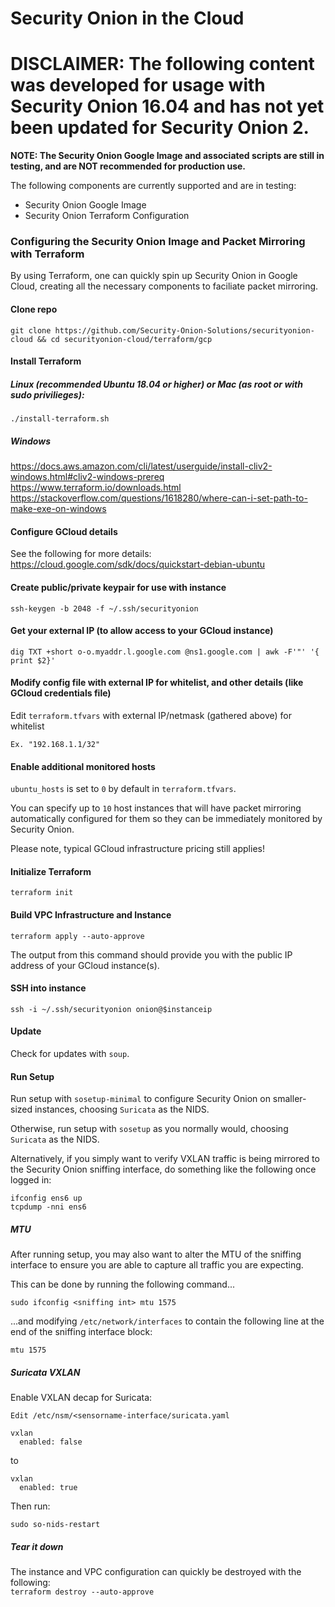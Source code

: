 # Security Onion in the Cloud
# DISCLAIMER: The following content was developed for usage with Security Onion 16.04 and has not yet been updated for Security Onion 2.

**NOTE: The Security Onion Google Image and associated scripts are still in testing, and are NOT recommended for production use.**

The following components are currently supported and are in testing:

- Security Onion Google Image
- Security Onion Terraform Configuration 


### Configuring the Security Onion Image and Packet Mirroring with Terraform

By using Terraform, one can quickly spin up Security Onion in Google Cloud, creating all the necessary components to faciliate packet mirroring.


#### Clone repo
`git clone https://github.com/Security-Onion-Solutions/securityonion-cloud
&& cd securityonion-cloud/terraform/gcp`

#### Install Terraform
##### Linux (recommended Ubuntu 18.04 or higher) or Mac (as root or with sudo privilieges):
`./install-terraform.sh`
##### Windows
https://docs.aws.amazon.com/cli/latest/userguide/install-cliv2-windows.html#cliv2-windows-prereq   
https://www.terraform.io/downloads.html   
https://stackoverflow.com/questions/1618280/where-can-i-set-path-to-make-exe-on-windows   

#### Configure GCloud details
See the following for more details:   
https://cloud.google.com/sdk/docs/quickstart-debian-ubuntu

#### Create public/private keypair for use with instance
`ssh-keygen -b 2048 -f ~/.ssh/securityonion`

#### Get your external IP (to allow access to your GCloud instance)
`dig TXT +short o-o.myaddr.l.google.com @ns1.google.com | awk -F'"' '{ print $2}'`

#### Modify config file with external IP for whitelist, and other details (like GCloud credentials file)
Edit `terraform.tfvars` with external IP/netmask (gathered above) for whitelist 

`Ex. "192.168.1.1/32"`

#### Enable additional monitored hosts
`ubuntu_hosts` is set to `0` by default in `terraform.tfvars`.

You can specify up to `10` host instances that will have packet mirroring automatically configured for them so they can be immediately monitored by Security Onion.  

Please note, typical GCloud infrastructure pricing still applies! 

#### Initialize Terraform
`terraform init`

#### Build VPC Infrastructure and Instance
`terraform apply --auto-approve`   

The output from this command should provide you with the public IP address of your GCloud instance(s).

#### SSH into instance
`ssh -i ~/.ssh/securityonion onion@$instanceip`  


#### Update
Check for updates with `soup`.

#### Run Setup   
Run setup with `sosetup-minimal` to configure Security Onion on smaller-sized instances, choosing `Suricata` as the NIDS.   

Otherwise, run setup with `sosetup` as you normally would, choosing `Suricata` as the NIDS.   

Alternatively, if you simply want to verify VXLAN traffic is being mirrored to the Security Onion sniffing interface, do something like the following once logged in:   

`ifconfig ens6 up`   
`tcpdump -nni ens6`
##### MTU
After running setup, you may also want to alter the MTU of the sniffing interface to ensure you are able to capture all traffic you are expecting.

This can be done by running the following command...

`sudo ifconfig <sniffing int> mtu 1575`

...and modifying `/etc/network/interfaces` to contain the following line at the end of the sniffing interface block:

`mtu 1575`

##### Suricata VXLAN
Enable VXLAN decap for Suricata:

`Edit /etc/nsm/<sensorname-interface/suricata.yaml`

```
vxlan
  enabled: false
```

to 

```
vxlan
  enabled: true
```
Then run:

`sudo so-nids-restart`

##### Tear it down
The instance and VPC configuration can quickly be destroyed with the following:   
`terraform destroy --auto-approve`
